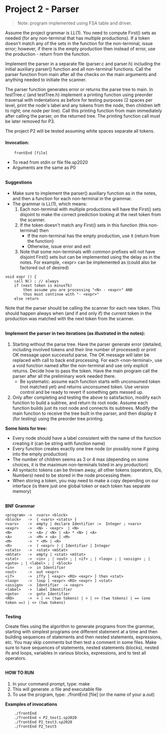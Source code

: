 # Project 2 - Parser
> Note: program implemented using FSA table and driver.

Assume the project grammar is LL(1). You need to compute First() sets as needed (for any non-terminal that has multiple productions). If a token doesn't match any of the sets in the function for the non-terminal, issue error; however, if there is the empty production then instead of error, use the production - return from the function.  

Implement the parser in a separate file (parser.c and parser.h) including the initial auxiliary parser() function and all non-terminal functions. Call the parser function from main after all the checks on the main arguments and anything needed to initiate the scanner. 

The parser function generates error or returns the parse tree to main. In testTree.c (and testTree.h) implement a printing function using preorder traversal with indentations as before for testing purposes (2 spaces per level, print the node's label and any tokens from the node, then children left to right; one node per line). Call this printing function from 
main immediately after calling the parser, on the returned tree. The printing function call must be later removed for P3. 

The project P2 will be tested assuming white spaces separate all tokens. 

#### Invocation: 
```
    frontEnd [file] 
```
* To read from stdin or file file.sp2020 
* Arguments are the same as P0
##

#### Suggestions
* Make sure to implement the parser() auxiliary function as in the notes, and then a function for each non-terminal in the grammar.
* The grammar is LL(1), which means:
    1. Each non-terminal with multiple productions will have the First() sets disjoint to make the correct prediction looking at the next token from the scanner.
    2. If the token doesn't match any First() sets in this function (this non-terminal) then
        * If the non-terminal has the empty production, use it (return from the function)
        * Otherwise, issue error and exit
    3. Note that some non-terminals with common prefixes will not have disjoint First() sets but can be implemented using the delay as in the notes. For example, \<expr\> can be implemented as (could also be factored out of desired)
```
void expr () {
    call N() ; // always
    if (next token is minusTk) 
	    then assume you are processing "<N> - <expr>" AND 
	    thus must continue with "- <expr>"
    else return
```
 
Note that the parser should be calling the scanner for each new token. This should happen always when (and if and only if) the current token in the production was matched with the next token from the scanner.
##

#### Implement the parser in two iterations (as illustrated in the notes):
1. Starting without the parse tree. Have the parser generate error (detailed, including involved tokens and their line number of processed) or print OK message upon successful parse.  The OK message will later be replaced with call to back end processing. For each \<non-terminal\>, use a void function named after the non-terminal and use only explicit returns. Decide how to pass the token. Have the main program call the parser after all the preliminary work needed there.
	* Be systematic: assume each function starts with unconsumed token (not matched yet) and returns unconsumed token. Use version control and be ready to revert if something gets messed up.
2. Only after completing and testing the above to satisfaction, modify each function to build a subtree, and return its root node. Assume each function builds just its root node and connects its subtrees. Modify the main function to receive the tree built in the parser, and then display it (for testing) using the preorder tree printing.

**Some hints for tree:**
* Every node should have a label consistent with the name of the function creating it (can be string with function name)
* Every function creates exactly one tree node (or possibly none if going into the empty production)
* The number of children seems as 3 or 4 max (depending on some choices, it is the maximum non-terminals listed in any production)
* All syntactic tokens can be thrown away, all other tokens (operators, IDs, Numbers) need to be stored in the node processing them.
* When storing a token, you may need to make a copy depending on our interface (is there just one global token or each token has separate memory)
##

**BNF Grammar**
```
<program> ->  <vars> <block> 
<block>   ->  { <vars> <stats> } 
<vars>    ->  empty | declare Identifier :=  Integer ; <vars>  
<expr>    ->  <N> - <expr>  | <N> 
<N>       ->  <A> / <N> | <A> * <N> | <A> 
<A>       ->  <M> + <A> | <M> 
<M>       ->  * <M> | <R> 
<R>       ->  ( <expr> ) | Identifier | Integer 
<stats>   ->  <stat> <mStat> 
<mStat>   ->  empty | <stat> <mStat> 
<stat>    ->  <in> ; | <out> ; | <if> ; | <loop> ; | <assign> ; | <goto> ; | <label> ; | <block>
<in>      ->  in Identifier   
<out>     ->  out <expr> 
<if>      ->  iffy [ <expr> <RO> <expr> ] then <stat> 
<loop>    ->  loop [ <expr> <RO> <expr> ] <stat> 
<assign>  ->  Identifier  := <expr>   
<label>   ->  label Identifier 
<goto>    ->  goto Identifier 
<RO>      ->  < | << (two tokens) | > | >> (two tokens) | == (one token ==) | <> (two tokens) 
```
##

**Testing**

Create files using the algorithm to generate programs from the grammar, starting with simplest programs one different statement at a time and then building sequences of statements and then nested statements, expressions, etc. You may skip comments but then test a comment in some files. Make sure to have sequences of statements, nested statements (blocks), nested ifs and loops, variables in various blocks, expressions, and to test all operators.
##

#### HOW TO RUN
1. In your command prompt, type: make
2. This will generate .o file and executable file
3. To use the program, type: ./frontEnd [file] (or the name of your a.out)

**Examples of invocations**
```
    ./frontEnd 
    ./frontEnd < P2_test1.sp2020
    ./frontEnd P2_test3.sp2020
    ./frontEnd P2_test5
```

